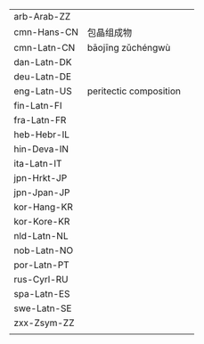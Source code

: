 | | | |
|-|-|-|
| arb-Arab-ZZ |  |  |
| cmn-Hans-CN | 包晶组成物 |  |
| cmn-Latn-CN | bāojīng zǔchéngwù |  |
| dan-Latn-DK |  |  |
| deu-Latn-DE |  |  |
| eng-Latn-US | peritectic composition |  |
| fin-Latn-FI |  |  |
| fra-Latn-FR |  |  |
| heb-Hebr-IL |  |  |
| hin-Deva-IN |  |  |
| ita-Latn-IT |  |  |
| jpn-Hrkt-JP |  |  |
| jpn-Jpan-JP |  |  |
| kor-Hang-KR |  |  |
| kor-Kore-KR |  |  |
| nld-Latn-NL |  |  |
| nob-Latn-NO |  |  |
| por-Latn-PT |  |  |
| rus-Cyrl-RU |  |  |
| spa-Latn-ES |  |  |
| swe-Latn-SE |  |  |
| zxx-Zsym-ZZ |  |  |
|  |  |  |
